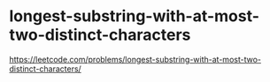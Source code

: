 # longest-substring-with-at-most-two-distinct-characters

https://leetcode.com/problems/longest-substring-with-at-most-two-distinct-characters/
